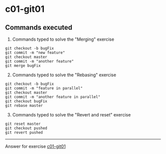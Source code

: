 # c01-git01

## Commands executed

1. Commands typed to solve the "Merging" exercise

```
git checkout -b bugFix
git commit -m "new feature"
git checkout master
git commit -m "another feature"
git merge bugFix

```

2. Commands typed to solve the "Rebasing" exercise

```
git checkout -b bugFix
git commit -m "feature in parallel"
git checkout master
git commit -m "another feature in parallel"
git checkout bugFix
git rebase master

```

3. Commands typed to solve the "Revert and reset" exercise

```
git reset master
git checkout pushed
git revert pushed

```

---

Answer for exercise [c01-git01](https://github.com/devopsacademyau/academy/blob/c54d252bda58575e9dc9f92718237bed58aae772/classes/01class/exercises/c01-git01/README.md)
